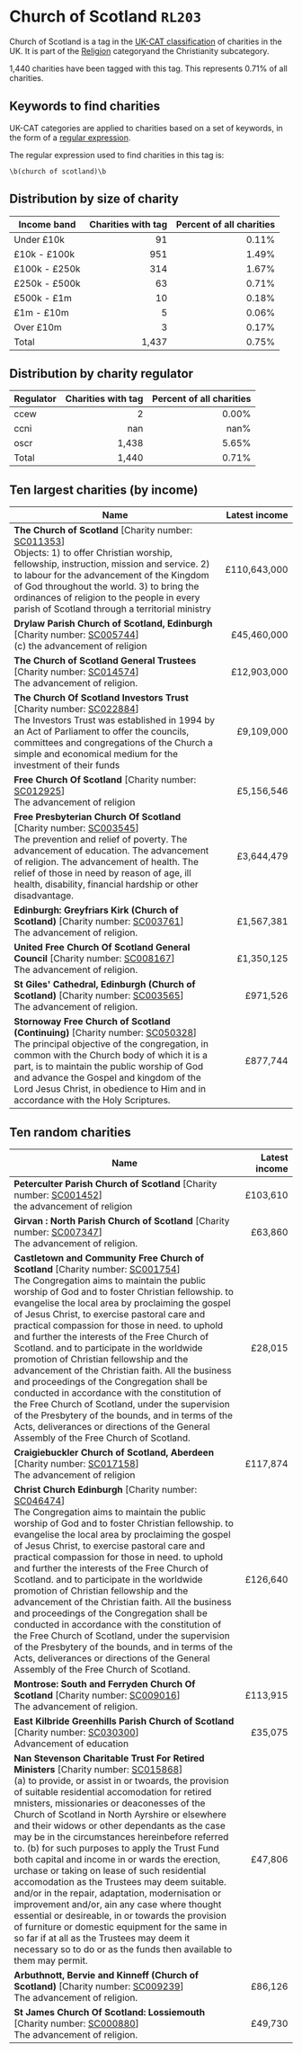 # Church of Scotland `RL203`

Church of Scotland is a tag in the [UK-CAT classification](/data/tag_list/) of charities in the 
UK. It is part of the [Religion](/data/ukcat/RL) categoryand the Christianity subcategory.

1,440 charities have been tagged with this tag.
This represents 0.71% of all charities.

## Keywords to find charities

UK-CAT categories are applied to charities based on a set of keywords, in the form of a [regular expression](https://en.wikipedia.org/wiki/Regular_expression).

The regular expression used to find charities in this tag is:

`\b(church of scotland)\b`



## Distribution by size of charity

Income band | Charities with tag | Percent of all charities
------------|-------------------:|-------------------------:
Under £10k | 91 | 0.11%
£10k - £100k | 951 | 1.49%
£100k - £250k | 314 | 1.67%
£250k - £500k | 63 | 0.71%
£500k - £1m | 10 | 0.18%
£1m - £10m | 5 | 0.06%
Over £10m | 3 | 0.17%
Total | 1,437 | 0.75%


## Distribution by charity regulator

Regulator | Charities with tag | Percent of all charities
------------|-------------------:|-------------------------:
ccew | 2 | 0.00%
ccni | nan | nan%
oscr | 1,438 | 5.65%
Total | 1,440 | 0.71%


## Ten largest charities (by income)

Name | Latest income
-----|--------:
<strong>The Church of Scotland</strong> [Charity number: [SC011353](https://findthatcharity.uk/orgid/GB-SC-SC011353)]<br>Objects: 1)  to offer Christian worship, fellowship, instruction, mission and service.     2)   to labour for the advancement of the Kingdom of God throughout the world.     3)   to bring the ordinances of religion to the people in every parish of Scotland     through a territorial ministry   | £110,643,000
<strong>Drylaw Parish Church of Scotland, Edinburgh</strong> [Charity number: [SC005744](https://findthatcharity.uk/orgid/GB-SC-SC005744)]<br>(c) the advancement of religion | £45,460,000
<strong>The Church of Scotland General Trustees</strong> [Charity number: [SC014574](https://findthatcharity.uk/orgid/GB-SC-SC014574)]<br>The advancement of religion. | £12,903,000
<strong>The Church Of Scotland Investors Trust</strong> [Charity number: [SC022884](https://findthatcharity.uk/orgid/GB-SC-SC022884)]<br>The Investors Trust was established in 1994 by an Act of Parliament to offer the councils, committees and congregations of the Church a simple and economical medium for the investment of their funds   | £9,109,000
<strong>Free Church Of Scotland</strong> [Charity number: [SC012925](https://findthatcharity.uk/orgid/GB-SC-SC012925)]<br>The advancement of religion | £5,156,546
<strong>Free Presbyterian Church Of Scotland</strong> [Charity number: [SC003545](https://findthatcharity.uk/orgid/GB-SC-SC003545)]<br>The prevention and relief of poverty. The advancement of education. The advancement of religion. The advancement of health. The relief of those in need by reason of age, ill health, disability, financial hardship or other disadvantage. | £3,644,479
<strong>Edinburgh: Greyfriars Kirk (Church of Scotland)</strong> [Charity number: [SC003761](https://findthatcharity.uk/orgid/GB-SC-SC003761)]<br>The advancement of religion. | £1,567,381
<strong>United Free Church Of Scotland General Council</strong> [Charity number: [SC008167](https://findthatcharity.uk/orgid/GB-SC-SC008167)]<br>The advancement of religion. | £1,350,125
<strong>St Giles' Cathedral, Edinburgh (Church of Scotland)</strong> [Charity number: [SC003565](https://findthatcharity.uk/orgid/GB-SC-SC003565)]<br>The advancement of religion. | £971,526
<strong>Stornoway Free Church of Scotland (Continuing)</strong> [Charity number: [SC050328](https://findthatcharity.uk/orgid/GB-SC-SC050328)]<br>The principal objective of the congregation, in common with the Church body of which it is a part, is to maintain the public worship of God and advance the Gospel and kingdom of the Lord Jesus Christ, in obedience to Him and in accordance with the Holy Scriptures.  | £877,744


## Ten random charities

Name | Latest income
-----|--------:
<strong>Peterculter Parish Church of Scotland</strong> [Charity number: [SC001452](https://findthatcharity.uk/orgid/GB-SC-SC001452)]<br>the advancement of religion | £103,610
<strong>Girvan : North Parish Church of Scotland</strong> [Charity number: [SC007347](https://findthatcharity.uk/orgid/GB-SC-SC007347)]<br>The advancement of religion. | £63,860
<strong>Castletown and Community Free Church of Scotland</strong> [Charity number: [SC001754](https://findthatcharity.uk/orgid/GB-SC-SC001754)]<br>The Congregation aims to maintain the public worship of God and to foster Christian fellowship. to evangelise the local area by proclaiming the gospel of Jesus Christ, to exercise pastoral care and practical compassion for those in need. to uphold and further the interests of the Free Church of Scotland. and to participate in the worldwide promotion of Christian fellowship and the advancement of the Christian faith. All the business and proceedings of the Congregation shall be conducted in accordance with the constitution of the Free Church of Scotland, under the supervision of the Presbytery of the bounds, and in terms of the Acts, deliverances or directions of the General Assembly of the Free Church of Scotland. | £28,015
<strong>Craigiebuckler Church of Scotland, Aberdeen</strong> [Charity number: [SC017158](https://findthatcharity.uk/orgid/GB-SC-SC017158)]<br>The advancement of religion | £117,874
<strong>Christ Church Edinburgh</strong> [Charity number: [SC046474](https://findthatcharity.uk/orgid/GB-SC-SC046474)]<br>The Congregation aims to maintain the public worship of God and to foster Christian fellowship. to evangelise the local area by proclaiming the gospel of Jesus Christ, to exercise pastoral care and practical compassion for those in need. to uphold and further the interests of the Free Church of Scotland. and to participate in the worldwide promotion of Christian fellowship and the advancement of the Christian faith. All the business and proceedings of the Congregation shall be conducted in accordance with the constitution of the Free Church of Scotland, under the supervision of the Presbytery of the bounds, and in terms of the Acts, deliverances or directions of the General Assembly of the Free Church of Scotland. | £126,640
<strong>Montrose: South and Ferryden Church Of Scotland</strong> [Charity number: [SC009016](https://findthatcharity.uk/orgid/GB-SC-SC009016)]<br>The advancement of religion. | £113,915
<strong>East Kilbride Greenhills Parish Church of Scotland</strong> [Charity number: [SC030300](https://findthatcharity.uk/orgid/GB-SC-SC030300)]<br>Advancement of education | £35,075
<strong>Nan Stevenson Charitable Trust For Retired Ministers</strong> [Charity number: [SC015868](https://findthatcharity.uk/orgid/GB-SC-SC015868)]<br>(a) to provide, or assist in or twoards, the provision of suitable residential accomodation for retired mnisters, missionaries or deaconesses of the Church of Scotland in North Ayrshire or elsewhere and their widows or other dependants as the case may be in the circumstances hereinbefore referred to. (b) for such purposes to apply the Trust Fund both capital and income in or wards the erection, urchase or taking on lease of such residential accomodation as the Trustees may deem suitable. and/or in the repair, adaptation, modernisation or improvement and/or, ain any case where thought essential or desireable, in or towards the provision of furniture or domestic equipment for the same in so far if at all as the Trustees may deem it necessary so to do or as the funds then available to them may permit. | £47,806
<strong>Arbuthnott, Bervie and Kinneff (Church of Scotland)</strong> [Charity number: [SC009239](https://findthatcharity.uk/orgid/GB-SC-SC009239)]<br>The advancement of religion. | £86,126
<strong>St James Church Of Scotland: Lossiemouth</strong> [Charity number: [SC000880](https://findthatcharity.uk/orgid/GB-SC-SC000880)]<br>The advancement of religion. | £49,730
